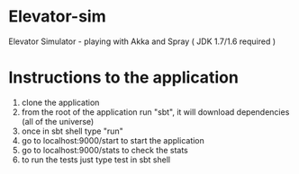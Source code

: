 # Elevator-sim
Elevator Simulator - playing with Akka and Spray ( JDK 1.7/1.6 required )

# Instructions to the application

1. clone the application
2. from the root of the application run "sbt", it will download dependencies (all of the universe) 
3. once in sbt shell type "run"
4. go to localhost:9000/start to start the application
5. go to localhost:9000/stats to check the stats
6. to run the tests just type test in sbt shell
